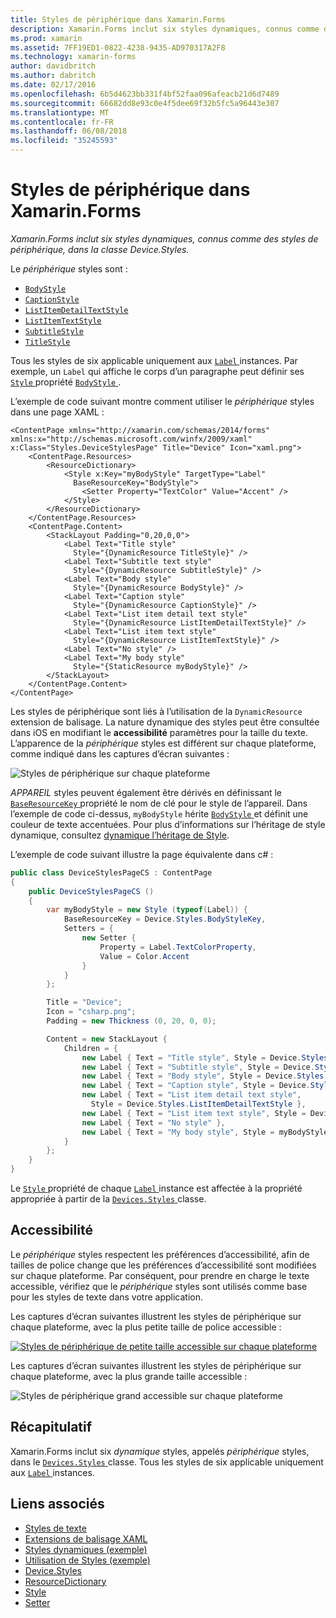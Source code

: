```yaml
---
title: Styles de périphérique dans Xamarin.Forms
description: Xamarin.Forms inclut six styles dynamiques, connus comme des styles de périphérique, dans la classe Device.Styles. Cet article explique comment utiliser les styles de périphérique dans une application de Xamarin.Forms.
ms.prod: xamarin
ms.assetid: 7FF19ED1-0822-4238-9435-AD970317A2F8
ms.technology: xamarin-forms
author: davidbritch
ms.author: dabritch
ms.date: 02/17/2016
ms.openlocfilehash: 6b5d4623bb331f4bf52faa096afeacb21d6d7489
ms.sourcegitcommit: 66682dd8e93c0e4f5dee69f32b5fc5a96443e307
ms.translationtype: MT
ms.contentlocale: fr-FR
ms.lasthandoff: 06/08/2018
ms.locfileid: "35245593"
---
```

# <a name="device-styles-in-xamarinforms"></a>Styles de périphérique dans Xamarin.Forms

_Xamarin.Forms inclut six styles dynamiques, connus comme des styles de périphérique, dans la classe Device.Styles._

Le *périphérique* styles sont :

- [`BodyStyle`](https://developer.xamarin.com/api/field/Xamarin.Forms.Device+Styles.BodyStyle/)
- [`CaptionStyle`](https://developer.xamarin.com/api/field/Xamarin.Forms.Device+Styles.CaptionStyle/)
- [`ListItemDetailTextStyle`](https://developer.xamarin.com/api/field/Xamarin.Forms.Device+Styles.ListItemDetailTextStyle/)
- [`ListItemTextStyle`](https://developer.xamarin.com/api/field/Xamarin.Forms.Device+Styles.ListItemTextStyle/)
- [`SubtitleStyle`](https://developer.xamarin.com/api/field/Xamarin.Forms.Device+Styles.SubtitleStyle/)
- [`TitleStyle`](https://developer.xamarin.com/api/field/Xamarin.Forms.Device+Styles.TitleStyle/)

Tous les styles de six applicable uniquement aux [ `Label` ](https://developer.xamarin.com/api/type/Xamarin.Forms.Label/) instances. Par exemple, un `Label` qui affiche le corps d’un paragraphe peut définir ses [ `Style` ](https://developer.xamarin.com/api/property/Xamarin.Forms.VisualElement.Style/) propriété [ `BodyStyle` ](https://developer.xamarin.com/api/field/Xamarin.Forms.Device+Styles.BodyStyle/).

L’exemple de code suivant montre comment utiliser le *périphérique* styles dans une page XAML :

```xaml
<ContentPage xmlns="http://xamarin.com/schemas/2014/forms" xmlns:x="http://schemas.microsoft.com/winfx/2009/xaml" x:Class="Styles.DeviceStylesPage" Title="Device" Icon="xaml.png">
    <ContentPage.Resources>
        <ResourceDictionary>
            <Style x:Key="myBodyStyle" TargetType="Label"
              BaseResourceKey="BodyStyle">
                <Setter Property="TextColor" Value="Accent" />
            </Style>
        </ResourceDictionary>
    </ContentPage.Resources>
    <ContentPage.Content>
        <StackLayout Padding="0,20,0,0">
            <Label Text="Title style"
              Style="{DynamicResource TitleStyle}" />
            <Label Text="Subtitle text style"
              Style="{DynamicResource SubtitleStyle}" />
            <Label Text="Body style"
              Style="{DynamicResource BodyStyle}" />
            <Label Text="Caption style"
              Style="{DynamicResource CaptionStyle}" />
            <Label Text="List item detail text style"
              Style="{DynamicResource ListItemDetailTextStyle}" />
            <Label Text="List item text style"
              Style="{DynamicResource ListItemTextStyle}" />
            <Label Text="No style" />
            <Label Text="My body style"
              Style="{StaticResource myBodyStyle}" />
        </StackLayout>
    </ContentPage.Content>
</ContentPage>
```

Les styles de périphérique sont liés à l’utilisation de la `DynamicResource` extension de balisage. La nature dynamique des styles peut être consultée dans iOS en modifiant le **accessibilité** paramètres pour la taille du texte. L’apparence de la *périphérique* styles est différent sur chaque plateforme, comme indiqué dans les captures d’écran suivantes :

![](device-images/device-styles.png "Styles de périphérique sur chaque plateforme")

*APPAREIL* styles peuvent également être dérivés en définissant le [ `BaseResourceKey` ](https://developer.xamarin.com/api/property/Xamarin.Forms.Style.BaseResourceKey/) propriété le nom de clé pour le style de l’appareil. Dans l’exemple de code ci-dessus, `myBodyStyle` hérite [ `BodyStyle` ](https://developer.xamarin.com/api/field/Xamarin.Forms.Device+Styles.BodyStyle/) et définit une couleur de texte accentuées. Pour plus d’informations sur l’héritage de style dynamique, consultez [dynamique l’héritage de Style](~/xamarin-forms/user-interface/styles/xaml/dynamic.md#dynamic-style-inheritance).

L’exemple de code suivant illustre la page équivalente dans c# :

```csharp
public class DeviceStylesPageCS : ContentPage
{
    public DeviceStylesPageCS ()
    {
        var myBodyStyle = new Style (typeof(Label)) {
            BaseResourceKey = Device.Styles.BodyStyleKey,
            Setters = {
                new Setter {
                    Property = Label.TextColorProperty,
                    Value = Color.Accent
                }
            }
        };

        Title = "Device";
        Icon = "csharp.png";
        Padding = new Thickness (0, 20, 0, 0);

        Content = new StackLayout {
            Children = {
                new Label { Text = "Title style", Style = Device.Styles.TitleStyle },
                new Label { Text = "Subtitle style", Style = Device.Styles.SubtitleStyle },
                new Label { Text = "Body style", Style = Device.Styles.BodyStyle },
                new Label { Text = "Caption style", Style = Device.Styles.CaptionStyle },
                new Label { Text = "List item detail text style",
                  Style = Device.Styles.ListItemDetailTextStyle },
                new Label { Text = "List item text style", Style = Device.Styles.ListItemTextStyle },
                new Label { Text = "No style" },
                new Label { Text = "My body style", Style = myBodyStyle }
            }
        };
    }
}
```

Le [ `Style` ](https://developer.xamarin.com/api/property/Xamarin.Forms.VisualElement.Style/) propriété de chaque [ `Label` ](https://developer.xamarin.com/api/type/Xamarin.Forms.Label/) instance est affectée à la propriété appropriée à partir de la [ `Devices.Styles` ](https://developer.xamarin.com/api/type/Xamarin.Forms.Device+Styles/) classe.

## <a name="accessibility"></a>Accessibilité

Le *périphérique* styles respectent les préférences d’accessibilité, afin de tailles de police change que les préférences d’accessibilité sont modifiées sur chaque plateforme. Par conséquent, pour prendre en charge le texte accessible, vérifiez que le *périphérique* styles sont utilisés comme base pour les styles de texte dans votre application.

Les captures d’écran suivantes illustrent les styles de périphérique sur chaque plateforme, avec la plus petite taille de police accessible :

[![](device-images/minimum-size.png "Styles de périphérique de petite taille accessible sur chaque plateforme")](device-images/minimum-size-large.png#lightbox "Styles de périphérique de petite taille Accessible sur chaque plateforme")

Les captures d’écran suivantes illustrent les styles de périphérique sur chaque plateforme, avec la plus grande taille accessible :

![](device-images/maximum-size.png "Styles de périphérique grand accessible sur chaque plateforme")

## <a name="summary"></a>Récapitulatif

Xamarin.Forms inclut six *dynamique* styles, appelés *périphérique* styles, dans le [ `Devices.Styles` ](https://developer.xamarin.com/api/type/Xamarin.Forms.Device+Styles/) classe. Tous les styles de six applicable uniquement aux [ `Label` ](https://developer.xamarin.com/api/type/Xamarin.Forms.Label/) instances.


## <a name="related-links"></a>Liens associés

- [Styles de texte](~/xamarin-forms/user-interface/text/styles.md)
- [Extensions de balisage XAML](~/xamarin-forms/xaml/xaml-basics/xaml-markup-extensions.md)
- [Styles dynamiques (exemple)](https://developer.xamarin.com/samples/xamarin-forms/UserInterface/Styles/DynamicStyles/)
- [Utilisation de Styles (exemple)](https://developer.xamarin.com/samples/xamarin-forms/WorkingWithStyles/)
- [Device.Styles](https://developer.xamarin.com/api/type/Xamarin.Forms.Device+Styles/)
- [ResourceDictionary](https://developer.xamarin.com/api/type/Xamarin.Forms.ResourceDictionary/)
- [Style](https://developer.xamarin.com/api/type/Xamarin.Forms.Style/)
- [Setter](https://developer.xamarin.com/api/type/Xamarin.Forms.Setter/)
